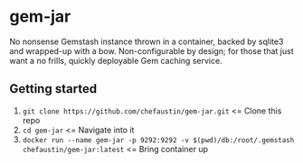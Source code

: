 # gem-jar
No nonsense Gemstash instance thrown in a container, backed by sqlite3 and wrapped-up with a bow. Non-configurable by design; for those that just want a no frills, quickly deployable Gem caching service.

## Getting started
1. `git clone https://github.com/chefaustin/gem-jar.git` <= Clone this repo
2. `cd gem-jar` <= Navigate into it
3. `docker run --name gem-jar -p 9292:9292 -v $(pwd)/db:/root/.gemstash chefaustin/gem-jar:latest` <= Bring container up
